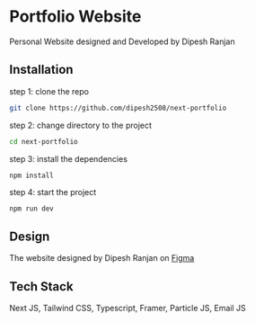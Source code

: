 # Portfolio Website

Personal Website designed and Developed by Dipesh Ranjan

## Installation

step 1: clone the repo
```bash
git clone https://github.com/dipesh2508/next-portfolio
```

step 2: change directory to the project
```bash
cd next-portfolio
```

step 3: install the dependencies
```bash
npm install
```

step 4: start the project
```
npm run dev
```

## Design
The website designed by Dipesh Ranjan on [Figma](https://www.figma.com/file/9tsvmFeNLRbbMvHu34y0Rq/Personal-Portfolio?type=design&node-id=17%3A49&mode=design&t=L1rhisLr7GiphUpv-1)


## Tech Stack

Next JS, Tailwind CSS, Typescript, Framer, Particle JS, Email JS
